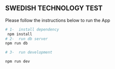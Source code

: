 

## SWEDISH TECHNOLOGY TEST


Please follow the instructions below to run the App

```bash
# 1-  install dependency
 npm install
# 2-  run db server 
npm run db

# 3-  run development

npm run dev

```


